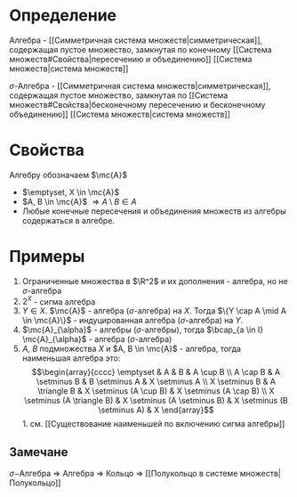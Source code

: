 # Определение
Алгебра - [[Симметричная система множеств|симметрическая]], содержащая пустое множество, замкнутая по конечному [[Система множеств#Свойства|пересечению и объединению]] [[Система множеств|система множеств]]

$\sigma$-Алгебра - [[Симметричная система множеств|симметрическая]], содержащая пустое множество, замкнутая по [[Система множеств#Свойства|бесконечному пересечению и бесконечному объединению]] [[Система множеств|система множеств]]
# Свойства
Алгебру обозначаем $\mc{A}$
+ $\emptyset, X \in \mc{A}$ 
+ $A, B \in \mc{A}$ $\Rightarrow A \setminus B \in A$
+ Любые конечные пересечения и объединения множеств из алгебры содержаться в алгебре.
# Примеры
1. Ограниченные множества в $\R^2$ и их дополнения - алгебра, но не $\sigma$-алгебра
2. $2^X$ - сигма алгебра
3. $Y \in X$. $\mc{A}$ - алгебра ($\sigma$-алгебра) на $X$. Тогда $\{Y \cap A \mid A \in \mc{A}\}$ - индуцированная алгебра ($\sigma$-алгебра) на $Y$.
4. $\mc{A}_{\alpha}$ - алгебры ($\sigma$-алгебры), тогда $\bcap_{a \in I} \mc{A}_{\alpha}$ - алгебра  ($\sigma$-алгебра)
5. $A$, $B$ подмножества $X$ и $A, B \in \mc{A}$ - алгебра, тогда наименьшая алгебра это:
   $$\begin{array}{cccc}
   \emptyset & A & B & A \cup B \\ A \cap B &
   A \setminus B & B \setminus A & X \setminus A \\
   X \setminus B & A \triangle B & X \setminus (A \cup B) & X \setminus (A \cap B) \\
X \setminus (A \triangle B) & X \setminus (A \setminus B) & X  \setminus (B \setminus A) & X
   \end{array}$$
	   1. см. [[Существование наименьшей по включению сигма алгебры]]
## Замечане
$\sigma-$Алгебра $\Rightarrow$ Алгебра $\Rightarrow$ Кольцо $\Rightarrow$ [[Полукольцо в системе множеств|Полукольцо]]
